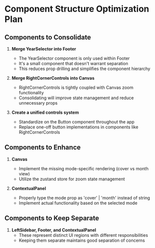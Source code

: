 # Component Structure Optimization Plan

## Components to Consolidate

1. **Merge YearSelector into Footer**
   - The YearSelector component is only used within Footer
   - It's a small component that doesn't warrant separation
   - This reduces prop drilling and simplifies the component hierarchy

2. **Merge RightCornerControls into Canvas**
   - RightCornerControls is tightly coupled with Canvas zoom functionality
   - Consolidating will improve state management and reduce unnecessary props

3. **Create a unified controls system**
   - Standardize on the Button component throughout the app
   - Replace one-off button implementations in components like RightCornerControls

## Components to Enhance

1. **Canvas**
   - Implement the missing mode-specific rendering (cover vs month view)
   - Utilize the zustand store for zoom state management

2. **ContextualPanel**
   - Properly type the mode prop as 'cover' | 'month' instead of string
   - Implement actual functionality based on the selected mode

## Components to Keep Separate

1. **LeftSidebar, Footer, and ContextualPanel**
   - These represent distinct UI regions with different responsibilities
   - Keeping them separate maintains good separation of concerns